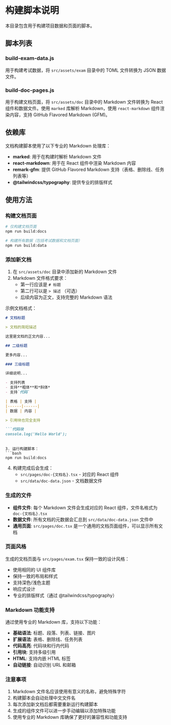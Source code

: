 # 构建脚本说明

本目录包含用于构建项目数据和页面的脚本。

## 脚本列表

### build-exam-data.js
用于构建考试数据，将 `src/assets/exam` 目录中的 TOML 文件转换为 JSON 数据文件。

### build-doc-pages.js
用于构建文档页面，将 `src/assets/doc` 目录中的 Markdown 文件转换为 React 组件和数据文件。使用 `marked` 库解析 Markdown，使用 `react-markdown` 组件渲染内容，支持 GitHub Flavored Markdown (GFM)。

## 依赖库

文档构建脚本使用了以下专业的 Markdown 处理库：

- **marked**: 用于在构建时解析 Markdown 文件
- **react-markdown**: 用于在 React 组件中渲染 Markdown 内容
- **remark-gfm**: 提供 GitHub Flavored Markdown 支持（表格、删除线、任务列表等）
- **@tailwindcss/typography**: 提供专业的排版样式

## 使用方法

### 构建文档页面

```bash
# 仅构建文档页面
npm run build:docs

# 构建所有数据（包括考试数据和文档页面）
npm run build:data
```

### 添加新文档

1. 在 `src/assets/doc` 目录中添加新的 Markdown 文件
2. Markdown 文件格式要求：
   - 第一行应该是 `# 标题`
   - 第二行可以是 `> 描述` （可选）
   - 后续内容为正文，支持完整的 Markdown 语法

示例文档格式：
```markdown
# 文档标题

> 文档的简短描述

这里是文档的正文内容...

## 二级标题

更多内容...

### 三级标题

详细说明...

- 支持列表
- 支持**粗体**和*斜体*
- 支持`代码`

| 表格 | 支持 |
|------|------|
| 数据 | 内容 |

> 引用块也完全支持

```代码块
console.log('Hello World');
```
```

3. 运行构建脚本：
```bash
npm run build:docs
```

4. 构建完成后会生成：
   - `src/pages/doc-{文档名}.tsx` - 对应的 React 组件
   - `src/data/doc-data.json` - 文档数据文件

### 生成的文件

- **组件文件**: 每个 Markdown 文件会生成对应的 React 组件，文件名格式为 `doc-{文档名}.tsx`
- **数据文件**: 所有文档的元数据会汇总到 `src/data/doc-data.json` 文件中
- **通用页面**: `src/pages/doc.tsx` 是一个通用的文档页面组件，可以显示所有文档

### 页面风格

生成的文档页面与 `src/pages/exam.tsx` 保持一致的设计风格：
- 使用相同的 UI 组件库
- 保持一致的布局和样式
- 支持深色/浅色主题
- 响应式设计
- 专业的排版样式（通过 @tailwindcss/typography）

### Markdown 功能支持

通过使用专业的 Markdown 库，支持以下功能：

- **基础语法**: 标题、段落、列表、链接、图片
- **扩展语法**: 表格、删除线、任务列表
- **代码高亮**: 代码块和行内代码
- **引用块**: 支持多级引用
- **HTML**: 支持内嵌 HTML 标签
- **自动链接**: 自动识别 URL 和邮箱

### 注意事项

1. Markdown 文件名应该使用有意义的名称，避免特殊字符
2. 构建脚本会自动处理中文文件名
3. 每次添加新文档后都需要重新运行构建脚本
4. 生成的组件文件可以进一步手动编辑以添加特殊功能
5. 使用专业的 Markdown 库确保了更好的兼容性和功能支持